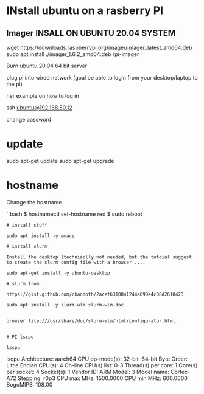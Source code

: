 # INstall ubuntu on a rasberry PI

## Imager INSALL ON UBUNTU 20.04 SYSTEM

wget https://downloads.raspberrypi.org/imager/imager_latest_amd64.deb
sudo apt install ./imager_1.6.2_amd64.deb
rpi-imager

Burn ubuntu 20.04 64 bit server

plug pi into wired network (goal be able to login from your desktop/laptop to the pi)


her example on how to log in

ssh ubuntu@192.168.50.12

change password

# update

sudo apt-get update
sudo apt-get upgrade

# hostname

Change the hostname

``bash
$ hostnamectl set-hostname red
$ sudo reboot
```
# install stuff

sudo apt install -y emacs

# install slurm  

Install the desktop (techniaclly not needed, but the tutoial suggest to create the slurm config file with a browser ....

sudo apt-get install -y ubuntu-desktop

# slurm from

https://gist.github.com/ckandoth/2acef6310041244a690e4c08d2610423

sudo apt install -y slurm-wlm slurm-wlm-doc


browser file:///usr/share/doc/slurm-wlm/html/configurator.html


# PI lscpu

lscpu

```
lscpu
Architecture:                    aarch64
CPU op-mode(s):                  32-bit, 64-bit
Byte Order:                      Little Endian
CPU(s):                          4
On-line CPU(s) list:             0-3
Thread(s) per core:              1
Core(s) per socket:              4
Socket(s):                       1
Vendor ID:                       ARM
Model:                           3
Model name:                      Cortex-A72
Stepping:                        r0p3
CPU max MHz:                     1500.0000
CPU min MHz:                     600.0000
BogoMIPS:                        108.00
```
